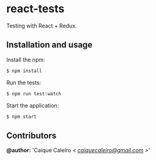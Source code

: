 # react-tests
Testing with React + Redux.

## Installation and usage

Install the npm:
```bash
$ npm install
```

Run the tests:
```bash
$ npm run test:watch
```

Start the application:
```bash
$ npm start
```

## Contributors  

**@author:** 'Caique Caleiro *< [caiquecaleiro@gmail.com](mailto:caiquecaleiro@gmail.com) >*' 